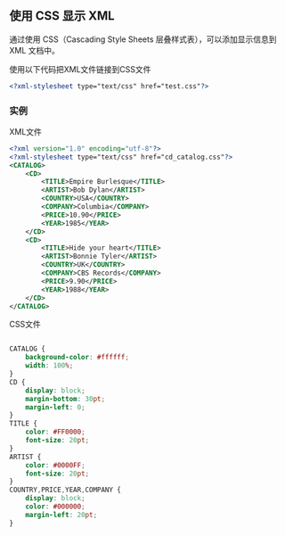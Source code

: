 ## 使用 CSS 显示 XML

通过使用 CSS（Cascading Style Sheets 层叠样式表），可以添加显示信息到 XML 文档中。

使用以下代码把XML文件链接到CSS文件

````xml
<?xml-stylesheet type="text/css" href="test.css"?>
````

### 实例

XML文件

```xml
<?xml version="1.0" encoding="utf-8"?>
<?xml-stylesheet type="text/css" href="cd_catalog.css"?>
<CATALOG>
	<CD>
		<TITLE>Empire Burlesque</TITLE>
		<ARTIST>Bob Dylan</ARTIST>
		<COUNTRY>USA</COUNTRY>
		<COMPANY>Columbia</COMPANY>
		<PRICE>10.90</PRICE>
		<YEAR>1985</YEAR>
	</CD>
	<CD>
		<TITLE>Hide your heart</TITLE>
		<ARTIST>Bonnie Tyler</ARTIST>
		<COUNTRY>UK</COUNTRY>
		<COMPANY>CBS Records</COMPANY>
		<PRICE>9.90</PRICE>
		<YEAR>1988</YEAR>
	</CD>
</CATALOG>
```

CSS文件

```css

CATALOG {
    background-color: #ffffff;
    width: 100%;
}
CD {
    display: block;
    margin-bottom: 30pt;
    margin-left: 0;
}
TITLE {
    color: #FF0000;
    font-size: 20pt;
}
ARTIST {
    color: #0000FF;
    font-size: 20pt;
}
COUNTRY,PRICE,YEAR,COMPANY {
    display: block;
    color: #000000;
    margin-left: 20pt;
}
```

